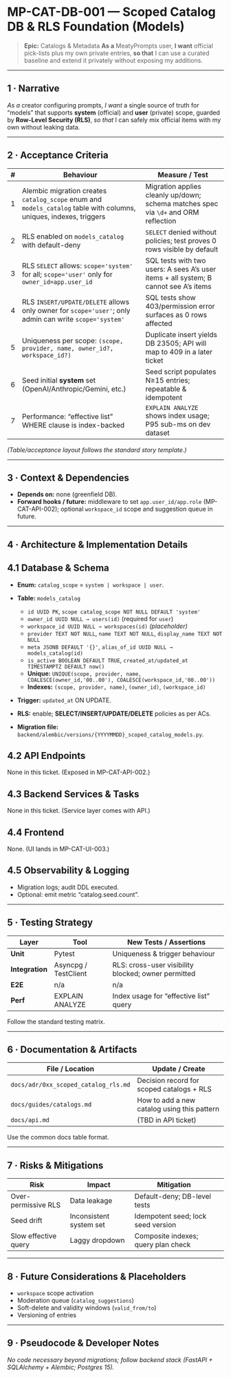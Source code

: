 # MP-CAT-DB-001 — **Scoped Catalog DB & RLS Foundation (Models)**

> **Epic:** Catalogs & Metadata
> **As a** MeatyPrompts user, **I want** official pick-lists plus my own private entries, **so that** I can use a curated baseline and extend it privately without exposing my additions.

---

## 1 · Narrative

*As a* creator configuring prompts, *I want* a single source of truth for “models” that supports **system** (official) and **user** (private) scope, guarded by **Row-Level Security (RLS)**, *so that* I can safely mix official items with my own without leaking data.

---

## 2 · Acceptance Criteria

| # | Behaviour                                                                                                          | Measure / Test                                                                       |
| - | ------------------------------------------------------------------------------------------------------------------ | ------------------------------------------------------------------------------------ |
| 1 | Alembic migration creates `catalog_scope` enum and `models_catalog` table with columns, uniques, indexes, triggers | Migration applies cleanly up/down; schema matches spec via `\d+` and ORM reflection  |
| 2 | RLS enabled on `models_catalog` with default-deny                                                                  | `SELECT` denied without policies; test proves 0 rows visible by default              |
| 3 | RLS `SELECT` allows: `scope='system'` for all; `scope='user'` only for `owner_id=app.user_id`                      | SQL tests with two users: A sees A’s user items + all system; B cannot see A’s items |
| 4 | RLS `INSERT/UPDATE/DELETE` allows only owner for `scope='user'`; only admin can write `scope='system'`             | SQL tests show 403/permission error surfaces as 0 rows affected                      |
| 5 | Uniqueness per scope: `(scope, provider, name, owner_id?, workspace_id?)`                                          | Duplicate insert yields DB 23505; API will map to 409 in a later ticket              |
| 6 | Seed initial **system** set (OpenAI/Anthropic/Gemini, etc.)                                                        | Seed script populates N≥15 entries; repeatable & idempotent                          |
| 7 | Performance: “effective list” WHERE clause is index-backed                                                         | `EXPLAIN ANALYZE` shows index usage; P95 sub-ms on dev dataset                       |

*(Table/acceptance layout follows the standard story template.)*&#x20;

---

## 3 · Context & Dependencies

* **Depends on:** none (greenfield DB).
* **Forward hooks / future:** middleware to set `app.user_id/app.role` (MP-CAT-API-002); optional `workspace_id` scope and suggestion queue in future.

---

## 4 · Architecture & Implementation Details

## 4.1 Database & Schema

* **Enum:** `catalog_scope` = `system | workspace | user`.
* **Table:** `models_catalog`

  * `id UUID PK`, `scope catalog_scope NOT NULL DEFAULT 'system'`
  * `owner_id UUID NULL → users(id)` (required for `user`)
  * `workspace_id UUID NULL → workspaces(id)` *(placeholder)*
  * `provider TEXT NOT NULL`, `name TEXT NOT NULL`, `display_name TEXT NOT NULL`
  * `meta JSONB DEFAULT '{}'`, `alias_of_id UUID NULL → models_catalog(id)`
  * `is_active BOOLEAN DEFAULT TRUE`, `created_at/updated_at TIMESTAMPTZ DEFAULT now()`
  * **Unique:** `UNIQUE(scope, provider, name, COALESCE(owner_id,'00..00'), COALESCE(workspace_id,'00..00'))`
  * **Indexes:** `(scope, provider, name)`, `(owner_id)`, `(workspace_id)`
* **Trigger:** `updated_at` ON UPDATE.
* **RLS:** enable; **SELECT/INSERT/UPDATE/DELETE** policies as per ACs.
* **Migration file:** `backend/alembic/versions/{YYYYMMDD}_scoped_catalog_models.py`.&#x20;

## 4.2 API Endpoints

None in this ticket. (Exposed in MP-CAT-API-002.)&#x20;

## 4.3 Backend Services & Tasks

None in this ticket. (Service layer comes with API.)&#x20;

## 4.4 Frontend

None. (UI lands in MP-CAT-UI-003.)&#x20;

## 4.5 Observability & Logging

* Migration logs; audit DDL executed.
* Optional: emit metric “catalog.seed.count”.&#x20;

---

## 5 · Testing Strategy

| Layer           | Tool                 | New Tests / Assertions                              |
| --------------- | -------------------- | --------------------------------------------------- |
| **Unit**        | Pytest               | Uniqueness & trigger behaviour                      |
| **Integration** | Asyncpg / TestClient | RLS: cross-user visibility blocked; owner permitted |
| **E2E**         | n/a                  | n/a                                                 |
| **Perf**        | EXPLAIN ANALYZE      | Index usage for “effective list” query              |

Follow the standard testing matrix.&#x20;

---

## 6 · Documentation & Artifacts

| File / Location                      | Update / Create                             |
| ------------------------------------ | ------------------------------------------- |
| `docs/adr/0xx_scoped_catalog_rls.md` | Decision record for scoped catalogs + RLS   |
| `docs/guides/catalogs.md`            | How to add a new catalog using this pattern |
| `docs/api.md`                        | (TBD in API ticket)                         |

Use the common docs table format.&#x20;

---

## 7 · Risks & Mitigations

| Risk                 | Impact                  | Mitigation                          |   |
| -------------------- | ----------------------- | ----------------------------------- | - |
| Over-permissive RLS  | Data leakage            | Default-deny; DB-level tests        |   |
| Seed drift           | Inconsistent system set | Idempotent seed; lock seed version  |   |
| Slow effective query | Laggy dropdown          | Composite indexes; query plan check |   |

---

## 8 · Future Considerations & Placeholders

* `workspace` scope activation
* Moderation queue (`catalog_suggestions`)
* Soft-delete and validity windows (`valid_from/to`)
* Versioning of entries

---

## 9 · Pseudocode & Developer Notes

*No code necessary beyond migrations; follow backend stack (FastAPI + SQLAlchemy + Alembic; Postgres 15).*&#x20;

